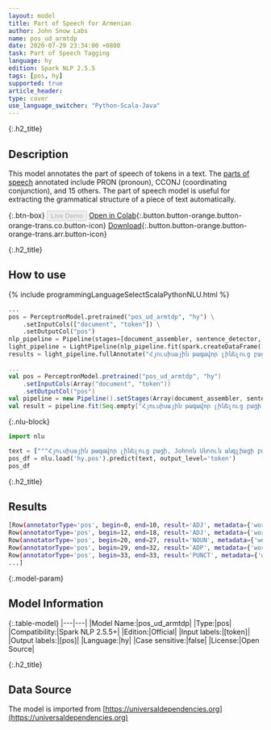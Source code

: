 ```yaml
---
layout: model
title: Part of Speech for Armenian
author: John Snow Labs
name: pos_ud_armtdp
date: 2020-07-29 23:34:00 +0800
task: Part of Speech Tagging
language: hy
edition: Spark NLP 2.5.5
tags: [pos, hy]
supported: true
article_header:
type: cover
use_language_switcher: "Python-Scala-Java"
---
```


{:.h2_title}
## Description
This model annotates the part of speech of tokens in a text. The [parts of speech](https://universaldependencies.org/u/pos/) annotated include PRON (pronoun), CCONJ (coordinating conjunction), and 15 others. The part of speech model is useful for extracting the grammatical structure of a piece of text automatically.

{:.btn-box}
<button class="button button-orange" disabled>Live Demo</button>
[Open in Colab](https://colab.research.google.com/github/JohnSnowLabs/spark-nlp-workshop/blob/2da56c087da53a2fac1d51774d49939e05418e57/tutorials/Certification_Trainings/Public/6.Playground_DataFrames.ipynb){:.button.button-orange.button-orange-trans.co.button-icon}
[Download](https://s3.amazonaws.com/auxdata.johnsnowlabs.com/public/models/pos_ud_armtdp_hy_2.5.5_2.4_1596053517801.zip){:.button.button-orange.button-orange-trans.arr.button-icon}

{:.h2_title}
## How to use 

<div class="tabs-box" markdown="1">

{% include programmingLanguageSelectScalaPythonNLU.html %}

```python
...
pos = PerceptronModel.pretrained("pos_ud_armtdp", "hy") \
    .setInputCols(["document", "token"]) \
    .setOutputCol("pos")
nlp_pipeline = Pipeline(stages=[document_assembler, sentence_detector, tokenizer, pos])
light_pipeline = LightPipeline(nlp_pipeline.fit(spark.createDataFrame([['']]).toDF("text")))
results = light_pipeline.fullAnnotate("Հյուսիսային թագավոր լինելուց բացի, Johnոն Սնոուն անգլիացի բժիշկ է և անզգայացման և բժշկական հիգիենայի զարգացման առաջատար:")
```

```scala
...
val pos = PerceptronModel.pretrained("pos_ud_armtdp", "hy")
    .setInputCols(Array("document", "token"))
    .setOutputCol("pos")
val pipeline = new Pipeline().setStages(Array(document_assembler, sentence_detector, tokenizer, pos))
val result = pipeline.fit(Seq.empty["Հյուսիսային թագավոր լինելուց բացի, Johnոն Սնոուն անգլիացի բժիշկ է և անզգայացման և բժշկական հիգիենայի զարգացման առաջատար:"].toDS.toDF("text")).transform(data)
```

{:.nlu-block}
```python
import nlu

text = ["""Հյուսիսային թագավոր լինելուց բացի, Johnոն Սնոուն անգլիացի բժիշկ է և անզգայացման և բժշկական հիգիենայի զարգացման առաջատար:"""]
pos_df = nlu.load('hy.pos').predict(text, output_level='token')
pos_df
```

</div>

{:.h2_title}
## Results

```bash
[Row(annotatorType='pos', begin=0, end=10, result='ADJ', metadata={'word': 'Հյուսիսային'}),
Row(annotatorType='pos', begin=12, end=18, result='ADJ', metadata={'word': 'թագավոր'}),
Row(annotatorType='pos', begin=20, end=27, result='NOUN', metadata={'word': 'լինելուց'}),
Row(annotatorType='pos', begin=29, end=32, result='ADP', metadata={'word': 'բացի'}),
Row(annotatorType='pos', begin=33, end=33, result='PUNCT', metadata={'word': ','}),
...]
```

{:.model-param}
## Model Information

{:.table-model}
|---|---|
|Model Name:|pos_ud_armtdp|
|Type:|pos|
|Compatibility:|Spark NLP 2.5.5+|
|Edition:|Official|
|Input labels:|[token]|
|Output labels:|[pos]|
|Language:|hy|
|Case sensitive:|false|
|License:|Open Source|

{:.h2_title}
## Data Source
The model is imported from [https://universaldependencies.org](https://universaldependencies.org)